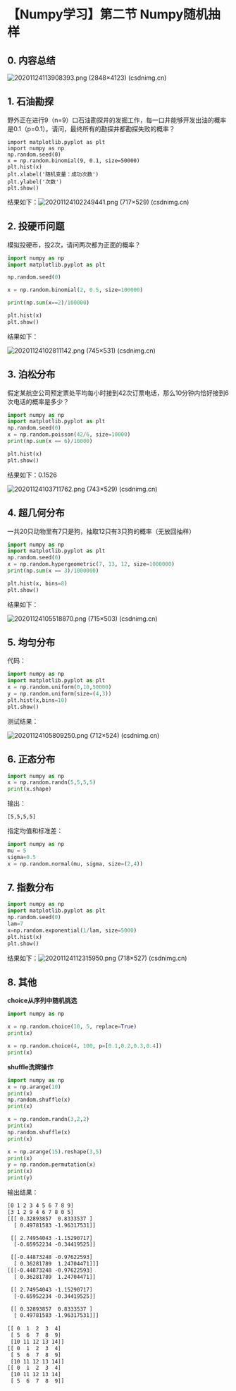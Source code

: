 # 【Numpy学习】第二节 Numpy随机抽样

## 0. 内容总结

![20201124113908393.png (2848×4123) (csdnimg.cn)](https://img-blog.csdnimg.cn/20201124113908393.png?x-oss-process=image/watermark,type_ZmFuZ3poZW5naGVpdGk,shadow_10,text_aHR0cHM6Ly9ibG9nLmNzZG4ubmV0L0REX1BQX0pK,size_16,color_FFFFFF,t_70#pic_center)



## 1. 石油勘探

野外正在进行9（n=9）口石油勘探井的发掘工作，每一口井能够开发出油的概率是0.1（p=0.1）。请问，最终所有的勘探井都勘探失败的概率？

```ptyhon
import matplotlib.pyplot as plt
import numpy as np
np.random.seed(0)
x = np.random.binomial(9, 0.1, size=50000)
plt.hist(x)
plt.xlabel('随机变量：成功次数')
plt.ylabel('次数')
plt.show()
```

结果如下：![20201124102249441.png (717×529) (csdnimg.cn)](https://img-blog.csdnimg.cn/20201124102249441.png?x-oss-process=image/watermark,type_ZmFuZ3poZW5naGVpdGk,shadow_10,text_aHR0cHM6Ly9ibG9nLmNzZG4ubmV0L0REX1BQX0pK,size_16,color_FFFFFF,t_70#pic_center)

## 2. 投硬币问题

模拟投硬币，投2次，请问两次都为正面的概率？

```python
import numpy as np 
import matplotlib.pyplot as plt  

np.random.seed(0)

x = np.random.binomial(2, 0.5, size=100000)

print(np.sum(x==2)/100000)

plt.hist(x)
plt.show()
```

结果如下：

![20201124102811142.png (745×531) (csdnimg.cn)](https://img-blog.csdnimg.cn/20201124102811142.png?x-oss-process=image/watermark,type_ZmFuZ3poZW5naGVpdGk,shadow_10,text_aHR0cHM6Ly9ibG9nLmNzZG4ubmV0L0REX1BQX0pK,size_16,color_FFFFFF,t_70#pic_center)

## 3. 泊松分布

假定某航空公司预定票处平均每小时接到42次订票电话，那么10分钟内恰好接到6次电话的概率是多少？

```python
import numpy as np
import matplotlib.pyplot as plt
np.random.seed(0)
x = np.random.poisson(42/6, size=10000)
print(np.sum(x == 6)/10000)

plt.hist(x)
plt.show()
```

结果如下：0.1526

![20201124103711762.png (743×529) (csdnimg.cn)](https://img-blog.csdnimg.cn/20201124103711762.png?x-oss-process=image/watermark,type_ZmFuZ3poZW5naGVpdGk,shadow_10,text_aHR0cHM6Ly9ibG9nLmNzZG4ubmV0L0REX1BQX0pK,size_16,color_FFFFFF,t_70#pic_center)

## 4. 超几何分布

一共20只动物里有7只是狗，抽取12只有3只狗的概率（无放回抽样）

```python
import numpy as np
import matplotlib.pyplot as plt
np.random.seed(0)
x = np.random.hypergeometric(7, 13, 12, size=1000000)
print(np.sum(x == 3)/1000000)

plt.hist(x, bins=8)
plt.show()
```

结果如下：

![20201124105518870.png (715×503) (csdnimg.cn)](https://img-blog.csdnimg.cn/20201124105518870.png?x-oss-process=image/watermark,type_ZmFuZ3poZW5naGVpdGk,shadow_10,text_aHR0cHM6Ly9ibG9nLmNzZG4ubmV0L0REX1BQX0pK,size_16,color_FFFFFF,t_70#pic_center)

## 5. 均匀分布

代码：

```python
import numpy as np 
import matplotlib.pyplot as plt 
x = np.random.uniform(0,10,50000)
y = np.random.uniform(size=(4,3))
plt.hist(x,bins=10)
plt.show()
```

测试结果：

![20201124105809250.png (712×524) (csdnimg.cn)](https://img-blog.csdnimg.cn/20201124105809250.png?x-oss-process=image/watermark,type_ZmFuZ3poZW5naGVpdGk,shadow_10,text_aHR0cHM6Ly9ibG9nLmNzZG4ubmV0L0REX1BQX0pK,size_16,color_FFFFFF,t_70#pic_center)

## 6. 正态分布

```python
import numpy as np
x = np.random.randn(5,5,5,5)
print(x.shape)
```

输出：

```
[5,5,5,5]
```

指定均值和标准差：

```python
import numpy as np
mu = 5
sigma=0.5
x = np.random.normal(mu, sigma, size=(2,4))
```

## 7. 指数分布

```python
import numpy as np
import matplotlib.pyplot as plt 
np.random.seed(0)
lam=7
x=np.random.exponential(1/lam, size=5000)
plt.hist(x)
plt.show()
```

结果如下：![20201124112315950.png (718×527) (csdnimg.cn)](https://img-blog.csdnimg.cn/20201124112315950.png?x-oss-process=image/watermark,type_ZmFuZ3poZW5naGVpdGk,shadow_10,text_aHR0cHM6Ly9ibG9nLmNzZG4ubmV0L0REX1BQX0pK,size_16,color_FFFFFF,t_70#pic_center)

## 8. 其他

**choice从序列中随机挑选**

```python
import numpy as np

x = np.random.choice(10, 5, replace=True)
print(x)

x = np.random.choice(4, 100, p=[0.1,0.2,0.3,0.4])
print(x)
```

**shuffle洗牌操作**

```python
import numpy as np
x = np.arange(10)
print(x)
np.random.shuffle(x)
print(x)

x = np.random.randn(3,2,2)
print(x)
np.random.shuffle(x)
print(x)

x = np.arange(15).reshape(3,5)
print(x)
y = np.random.permutation(x)
print(x)
print(y)
```

输出结果：

```txt
[0 1 2 3 4 5 6 7 8 9]
[3 1 2 9 4 6 7 8 0 5]
[[[ 0.32893857  0.8333537 ]
  [ 0.49781583 -1.96317531]]

 [[ 2.74954043 -1.15290717]
  [-0.65952234 -0.34419525]]

 [[-0.44873248 -0.97622593]
  [ 0.36281789  1.24704471]]]
[[[-0.44873248 -0.97622593]
  [ 0.36281789  1.24704471]]

 [[ 2.74954043 -1.15290717]
  [-0.65952234 -0.34419525]]

 [[ 0.32893857  0.8333537 ]
  [ 0.49781583 -1.96317531]]]
  
[[ 0  1  2  3  4]
 [ 5  6  7  8  9]
 [10 11 12 13 14]]
[[ 0  1  2  3  4]
 [ 5  6  7  8  9]
 [10 11 12 13 14]]
[[ 0  1  2  3  4]
 [10 11 12 13 14]
 [ 5  6  7  8  9]]
```

